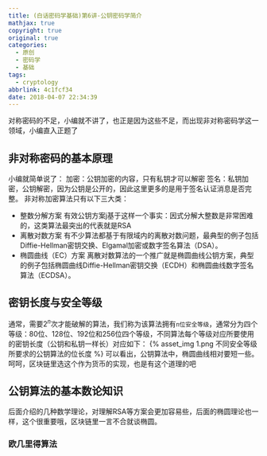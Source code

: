 ```yaml
---
title: (白话密码学基础)第6讲-公钥密码学简介
mathjax: true
copyright: true
original: true
categories:
  - 原创
  - 密码学
  - 基础
tags:
  - cryptology
abbrlink: 4c1fcf34
date: 2018-04-07 22:34:39
---
```

对称密码的不足，小编就不讲了，也正是因为这些不足，而出现非对称密码学这一领域，小编直入正题了

## 非对称密码的基本原理
小编就简单说了：
加密：公钥加密的内容，只有私钥才可以解密
签名：私钥加密，公钥解密，因为公钥是公开的，因此这里更多的是用于签名认证消息是否完整。
非对称加密算法只有以下三大类：
* 整数分解方案
有效公钥方案j基于这样一个事实：因式分解大整数是非常困难的，这类算法最突出的代表就是RSA
* 离散对数方案
有不少算法都基于有限域内的离散对数问题，最典型的例子包括Diffie-Hellman密钥交换、Elgamal加密或数字签名算法（DSA）。
* 椭圆曲线（EC）方案
离散对数算法的一个推广就是椭圆曲线公钥方案，典型的例子包括椭圆曲线Diffie-Hellman密钥交换（ECDH）和椭圆曲线数字签名算法（ECDSA）。

## 密钥长度与安全等级
通常，需要$2^n$次才能破解的算法，我们称为该算法拥有`n位安全等级`，通常分为四个等级：80位、128位、192位和256位四个等级，不同算法每个等级对应所要使用的密钥长度（公钥和私钥一样长）对应如下：
{% asset_img 1.png 不同安全等级所要求的公钥算法的位长度 %}
可以看出，公钥算法中，椭圆曲线相对要短一些。呵呵，区块链里选这个作为货币的实现，也是有这个道理的吧

## 公钥算法的基本数论知识
后面介绍的几种数学理论，对理解RSA等方案会更加容易些，后面的椭圆理论也一样，这个很重要哦，区块链里一言不合就谈椭圆。
### 欧几里得算法


